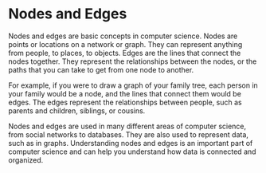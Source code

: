 # Nodes and Edges

Nodes and edges are basic concepts in computer science. Nodes are points or locations on a network or graph. They can represent anything from people, to places, to objects. Edges are the lines that connect the nodes together. They represent the relationships between the nodes, or the paths that you can take to get from one node to another.

For example, if you were to draw a graph of your family tree, each person in your family would be a node, and the lines that connect them would be edges. The edges represent the relationships between people, such as parents and children, siblings, or cousins.

Nodes and edges are used in many different areas of computer science, from social networks to databases. They are also used to represent data, such as in graphs. Understanding nodes and edges is an important part of computer science and can help you understand how data is connected and organized.
